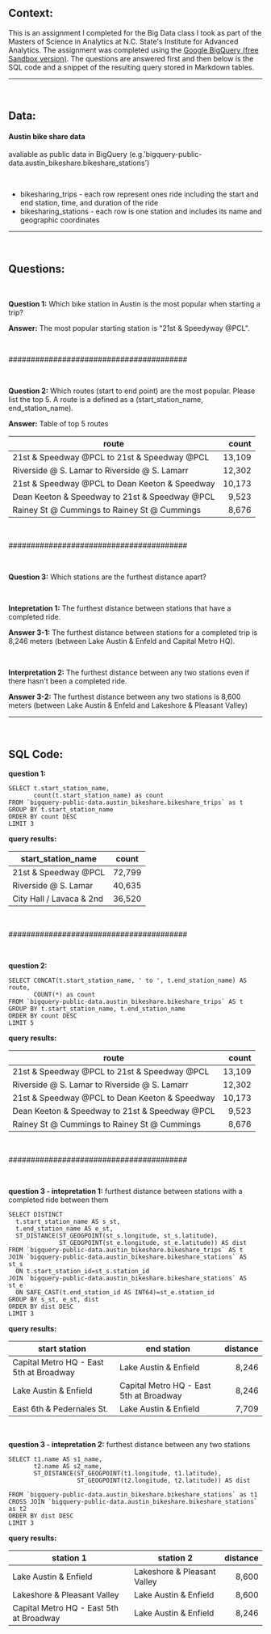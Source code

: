 ## Context:

This is an assignment I completed for the Big Data class I took as part of the Masters of Science in Analytics at N.C. State's Institute for Advanced Analytics. The assignment was completed using the [Google BigQuery (free Sandbox version)](https://console.cloud.google.com/bigquery). The questions are answered first and then below is the SQL code and a snippet of the resulting query stored in Markdown tables.

---

</br>

## Data:

####  Austin bike share data

avaliable as public data in BigQuery (e.g.'bigquery-public-data.austin_bikeshare.bikeshare_stations')

</br>

* bikesharing_trips - each row represent ones ride including the start and end station, time, and duration of the ride
* bikesharing_stations - each row is one station and includes its name and geographic coordinates

---

</br>

## Questions:

</br>

**Question 1:** Which bike station in Austin is the most popular when starting a trip?

**Answer:** The most popular starting station is "21st & Speedyway @PCL".
 
</br>

########################################

</br>
 
**Question 2:** Which routes (start to end point) are the most popular. Please list the top 5. A route is a defined as a (start_station_name, end_station_name).

**Answer:** Table of top 5 routes

| **route** | **count** |
|---|---:|
| 21st & Speedway @PCL to 21st & Speedway @PCL | 13,109 |
| Riverside @ S. Lamar to Riverside @ S. Lamarr | 12,302 |
| 21st & Speedway @PCL to Dean Keeton & Speedway | 10,173 |
| Dean Keeton & Speedway to 21st & Speedway @PCL | 9,523 |
| Rainey St @ Cummings to Rainey St @ Cummings | 8,676 |

</br>

########################################

</br>

**Question 3:** Which stations are the furthest distance apart?

</br>

**Intepretation 1:** The furthest distance between stations that have a completed ride.

**Answer 3-1:** The furthest distance between stations for a completed trip is 8,246 meters (between Lake Austin & Enfeld and Capital Metro HQ).

<br/>

**Interpretation 2:** The furthest distance between any two stations even if there hasn't been a completed ride.

**Answer 3-2:** The furthest distance between any two stations is 8,600 meters (between Lake Austin & Enfeld and Lakeshore & Pleasant Valley)
    
---

</br>

## SQL Code:

**question 1:**

```
SELECT t.start_station_name, 
       count(t.start_station_name) as count
FROM `bigquery-public-data.austin_bikeshare.bikeshare_trips` as t
GROUP BY t.start_station_name
ORDER BY count DESC
LIMIT 3
```

**query results:**

| **start_station_name** | **count** |
|---|---|
| 21st & Speedway @PCL | 72,799 |
| Riverside @ S. Lamar | 40,635 |
| City Hall / Lavaca & 2nd | 36,520 |

</br>

########################################

</br>

**question 2:**

```
SELECT CONCAT(t.start_station_name, ' to ', t.end_station_name) AS route,
       COUNT(*) as count
FROM `bigquery-public-data.austin_bikeshare.bikeshare_trips` AS t
GROUP BY t.start_station_name, t.end_station_name
ORDER BY count DESC
LIMIT 5
```

**query results:**

| **route** | **count** |
|---|---:|
| 21st & Speedway @PCL to 21st & Speedway @PCL | 13,109 |
| Riverside @ S. Lamar to Riverside @ S. Lamarr | 12,302 |
| 21st & Speedway @PCL to Dean Keeton & Speedway | 10,173 |
| Dean Keeton & Speedway to 21st & Speedway @PCL | 9,523 |
| Rainey St @ Cummings to Rainey St @ Cummings | 8,676 |


</br>

########################################

</br>

**question 3 - intepretation 1:** furthest distance between stations with a completed ride between them

```
SELECT DISTINCT 
  t.start_station_name AS s_st,
  t.end_station_name AS e_st,
  ST_DISTANCE(ST_GEOGPOINT(st_s.longitude, st_s.latitude), 
              ST_GEOGPOINT(st_e.longitude, st_e.latitude)) AS dist
FROM `bigquery-public-data.austin_bikeshare.bikeshare_trips` AS t
JOIN `bigquery-public-data.austin_bikeshare.bikeshare_stations` AS st_s
  ON t.start_station_id=st_s.station_id
JOIN `bigquery-public-data.austin_bikeshare.bikeshare_stations` AS st_e
  ON SAFE_CAST(t.end_station_id AS INT64)=st_e.station_id
GROUP BY s_st, e_st, dist
ORDER BY dist DESC
LIMIT 3
```

**query results:**

| **start station** | **end station** | **distance** |
|---|---|---:|
| Capital Metro HQ - East 5th at Broadway | Lake Austin & Enfield | 8,246 |
| Lake Austin & Enfield | Capital Metro HQ - East 5th at Broadway | 8,246 |
| East 6th & Pedernales St. | Lake Austin & Enfield | 7,709 |

</br>

**question 3 - intepretation 2:** furthest distance between any two stations

```
SELECT t1.name AS s1_name,
       t2.name AS s2_name,
       ST_DISTANCE(ST_GEOGPOINT(t1.longitude, t1.latitude), 
                   ST_GEOGPOINT(t2.longitude, t2.latitude)) AS dist      
FROM `bigquery-public-data.austin_bikeshare.bikeshare_stations` as t1
CROSS JOIN `bigquery-public-data.austin_bikeshare.bikeshare_stations` as t2
ORDER BY dist DESC
LIMIT 3
```

**query results:**

| **station 1** | **station 2** | **distance**|
|---|---|---:|
| Lake Austin & Enfield | Lakeshore & Pleasant Valley | 8,600 |
| Lakeshore & Pleasant Valley | Lake Austin & Enfield | 8,600 |
| Capital Metro HQ - East 5th at Broadway | Lake Austin & Enfield | 8,246 |
